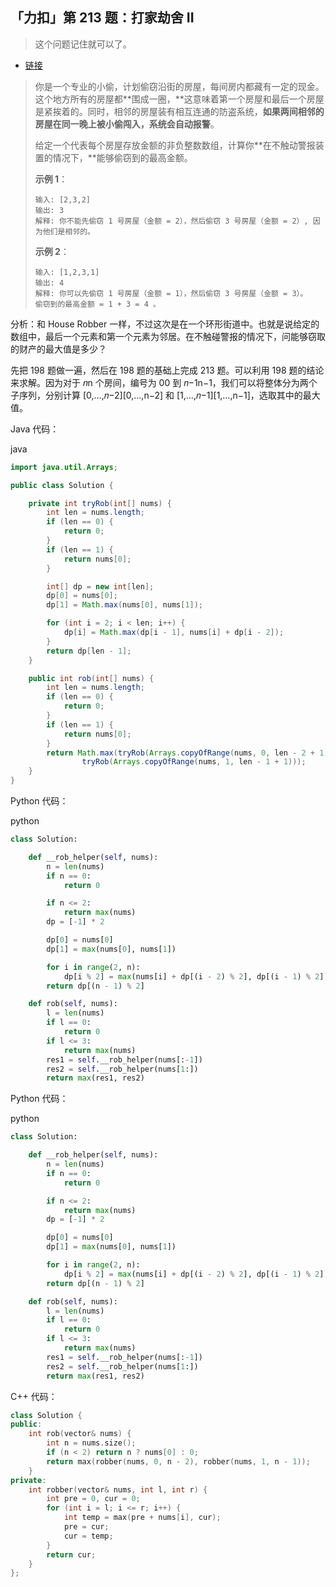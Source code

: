 ## 「力扣」第 213 题：打家劫舍 II

> 这个问题记住就可以了。

- [链接](https://leetcode-cn.com/problems/house-robber-ii/)

> 你是一个专业的小偷，计划偷窃沿街的房屋，每间房内都藏有一定的现金。这个地方所有的房屋都**围成一圈，**这意味着第一个房屋和最后一个房屋是紧挨着的。同时，相邻的房屋装有相互连通的防盗系统，**如果两间相邻的房屋在同一晚上被小偷闯入，系统会自动报警**。
>
> 给定一个代表每个房屋存放金额的非负整数数组，计算你**在不触动警报装置的情况下，**能够偷窃到的最高金额。
>
> **示例 1**：
>
> ```
> 输入: [2,3,2]
> 输出: 3
> 解释: 你不能先偷窃 1 号房屋（金额 = 2），然后偷窃 3 号房屋（金额 = 2）, 因为他们是相邻的。
> ```
>
> **示例 2**：
>
> ```
> 输入: [1,2,3,1]
> 输出: 4
> 解释: 你可以先偷窃 1 号房屋（金额 = 1），然后偷窃 3 号房屋（金额 = 3）。
> 偷窃到的最高金额 = 1 + 3 = 4 。
> ```

分析：和 House Robber 一样，不过这次是在一个环形街道中。也就是说给定的数组中，最后一个元素和第一个元素为邻居。在不触碰警报的情况下，问能够窃取的财产的最大值是多少？

先把 198 题做一遍，然后在 198 题的基础上完成 213 题。可以利用 198 题的结论来求解。因为对于 𝑛n 个房间，编号为 00 到 𝑛−1n−1，我们可以将整体分为两个子序列，分别计算 [0,…,𝑛−2][0,…,n−2] 和 [1,…,𝑛−1][1,…,n−1]，选取其中的最大值。

Java 代码：

java

```java
import java.util.Arrays;

public class Solution {

    private int tryRob(int[] nums) {
        int len = nums.length;
        if (len == 0) {
            return 0;
        }
        if (len == 1) {
            return nums[0];
        }

        int[] dp = new int[len];
        dp[0] = nums[0];
        dp[1] = Math.max(nums[0], nums[1]);

        for (int i = 2; i < len; i++) {
            dp[i] = Math.max(dp[i - 1], nums[i] + dp[i - 2]);
        }
        return dp[len - 1];
    }

    public int rob(int[] nums) {
        int len = nums.length;
        if (len == 0) {
            return 0;
        }
        if (len == 1) {
            return nums[0];
        }
        return Math.max(tryRob(Arrays.copyOfRange(nums, 0, len - 2 + 1)),
                tryRob(Arrays.copyOfRange(nums, 1, len - 1 + 1)));
    }
}
```

Python 代码：

python

```python
class Solution:

    def __rob_helper(self, nums):
        n = len(nums)
        if n == 0:
            return 0

        if n <= 2:
            return max(nums)
        dp = [-1] * 2

        dp[0] = nums[0]
        dp[1] = max(nums[0], nums[1])

        for i in range(2, n):
            dp[i % 2] = max(nums[i] + dp[(i - 2) % 2], dp[(i - 1) % 2])
        return dp[(n - 1) % 2]

    def rob(self, nums):
        l = len(nums)
        if l == 0:
            return 0
        if l <= 3:
            return max(nums)
        res1 = self.__rob_helper(nums[:-1])
        res2 = self.__rob_helper(nums[1:])
        return max(res1, res2)
```

Python 代码：

python

```python
class Solution:

    def __rob_helper(self, nums):
        n = len(nums)
        if n == 0:
            return 0

        if n <= 2:
            return max(nums)
        dp = [-1] * 2

        dp[0] = nums[0]
        dp[1] = max(nums[0], nums[1])

        for i in range(2, n):
            dp[i % 2] = max(nums[i] + dp[(i - 2) % 2], dp[(i - 1) % 2])
        return dp[(n - 1) % 2]

    def rob(self, nums):
        l = len(nums)
        if l == 0:
            return 0
        if l <= 3:
            return max(nums)
        res1 = self.__rob_helper(nums[:-1])
        res2 = self.__rob_helper(nums[1:])
        return max(res1, res2)
```

C++ 代码：

```c++
class Solution {
public:
    int rob(vector& nums) {
        int n = nums.size(); 
        if (n < 2) return n ? nums[0] : 0;
        return max(robber(nums, 0, n - 2), robber(nums, 1, n - 1));
    }
private:
    int robber(vector& nums, int l, int r) {
        int pre = 0, cur = 0;
        for (int i = l; i <= r; i++) {
            int temp = max(pre + nums[i], cur);
            pre = cur;
            cur = temp;
        }
        return cur;
    }
};
```
